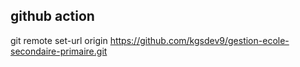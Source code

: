 

## github action 

git remote set-url origin https://github.com/kgsdev9/gestion-ecole-secondaire-primaire.git

